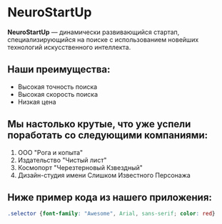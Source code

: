 # NeuroStartUp
**NeuroStartUp** — динамически развивающийся стартап, специализирующийся на поиске с использованием 
 новейших технологий искусственного интеллекта.

## Наши преимущества:
* Высокая точность поиска
* Высокая скорость поиска
* Низкая цена

## Мы настолько крутые, что уже успели поработать со следующими компаниями:
1. ООО "Рога и копыта"
1. Издательство  "Чистый лист"
1. Космопорт  "Черезтерновый Кзвездный"
1. Дизайн-студия имени Слишком Известного Персонажа

## Ниже пример кода из нашего приложения:
```css
.selector {font-family: "Awesome", Arial, sans-serif; color: red}
```
